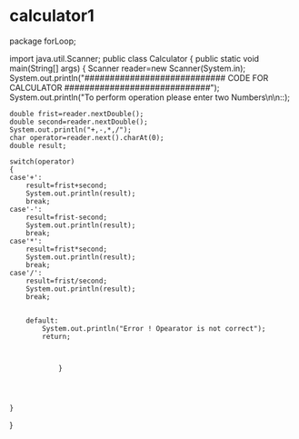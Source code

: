 # calculator1
package forLoop;

import java.util.Scanner;
public class Calculator
    {
public static void main(String[] args)
            {
	Scanner reader=new Scanner(System.in);
	System.out.println("############################ CODE FOR CALCULATOR #############################");
  System.out.println("To perform operation please enter two Numbers\n\n::);
  
	double frist=reader.nextDouble();
	double second=reader.nextDouble();
	System.out.println("+,-,*,/");
	char operator=reader.next().charAt(0);
	double result;
	
	switch(operator)
	{
	case'+':
		result=frist+second;
		System.out.println(result);
		break;
	case'-':
		result=frist-second;
		System.out.println(result);
		break;
	case'*':
		result=frist*second;
		System.out.println(result);
		break;
	case'/':
		result=frist/second;
		System.out.println(result);
		break;
		
			
		default:
			System.out.println("Error ! Opearator is not correct");
			return;
			
	
	
               	}
			
			
	
		
	}
	
	
	
	
	
}
